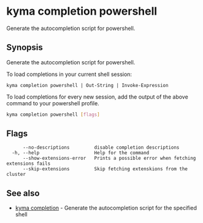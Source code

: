 # kyma completion powershell

Generate the autocompletion script for powershell.

## Synopsis

Generate the autocompletion script for powershell.

To load completions in your current shell session:

	kyma completion powershell | Out-String | Invoke-Expression

To load completions for every new session, add the output of the above command
to your powershell profile.


```bash
kyma completion powershell [flags]
```

## Flags

```text
      --no-descriptions         disable completion descriptions
  -h, --help                    Help for the command
      --show-extensions-error   Prints a possible error when fetching extensions fails
      --skip-extensions         Skip fetching extenskions from the cluster
```

## See also

* [kyma completion](kyma_completion.md) - Generate the autocompletion script for the specified shell
